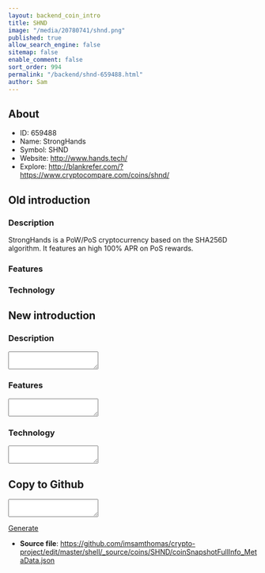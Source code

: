 ```yaml
---
layout: backend_coin_intro
title: SHND
image: "/media/20780741/shnd.png"
published: true
allow_search_engine: false
sitemap: false
enable_comment: false
sort_order: 994
permalink: "/backend/shnd-659488.html"
author: Sam
---
```


## About

- ID: 659488
- Name: StrongHands
- Symbol: SHND
- Website: http://www.hands.tech/
- Explore: http://blankrefer.com/?https://www.cryptocompare.com/coins/shnd/


## Old introduction

### Description

<p>StrongHands is a PoW/PoS cryptocurrency based on the SHA256D algorithm. It features an high 100% APR on PoS rewards.</p>

### Features


### Technology




## New introduction


### Description
<textarea id="meta_description" name="description"></textarea>

### Features
<textarea id="meta_features" name="features"></textarea>

### Technology
<textarea id="meta_technology" name="technology"></textarea>


## Copy to Github

<textarea id="coinsnapshotfullinfo_metadata"></textarea>

<a href="#gen" onclick="generateMetaDatJson()">Generate</a>

- **Source file**: <a href="https://github.com/imsamthomas/crypto-project/edit/master/shell/_source/coins/SHND/coinSnapshotFullInfo_MetaData.json">https://github.com/imsamthomas/crypto-project/edit/master/shell/_source/coins/SHND/coinSnapshotFullInfo_MetaData.json</a>

